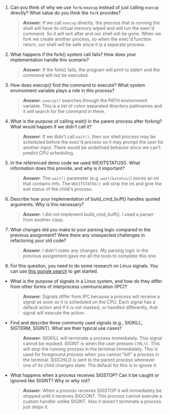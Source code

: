 1. Can you think of why we use `fork/execvp` instead of just calling `execvp` directly? What value do you think the `fork` provides?

    > **Answer**:  If we call `execvp` directly, the process that is running the shell will have its virtual memory wiped and will run the exec'd command. So it will exit after and our shell will be gone. When we fork we create another process, so when the exec'd function return, our shell will be safe since it is a separate process.

2. What happens if the fork() system call fails? How does your implementation handle this scenario?

    > **Answer**:  If the fork() fails, the program will print to stderr and the command will not be executed.

3. How does execvp() find the command to execute? What system environment variable plays a role in this process?

    > **Answer**:  `execvp()` searches through the PATH environment variable. This is a list of colon separated directory pathnames and it will search for the command in there.

4. What is the purpose of calling wait() in the parent process after forking? What would happen if we didn’t call it?

    > **Answer**:  If we didn't call `wait()`, then our shell process may be scheduled before the exec'd process so it may prompt the user for another input. There would be undefined behavior since we can't predict CPU scheduling.

5. In the referenced demo code we used WEXITSTATUS(). What information does this provide, and why is it important?

    > **Answer**:  The `wait()` parameter (e.g. `wait(&status)`) stores an int that contains info. The `WEXITSTATUS()` will strip the int and give the exit status of the child's process.

6. Describe how your implementation of build_cmd_buff() handles quoted arguments. Why is this necessary?

    > **Answer**: I did not implement build_cmd_buff(). I used a parser from another class.

7. What changes did you make to your parsing logic compared to the previous assignment? Were there any unexpected challenges in refactoring your old code?

    > **Answer**: I didn't make any changes. My parsing logic in the previous assignment gave me all the tools to complete this one.

8. For this quesiton, you need to do some research on Linux signals. You can use [this google search](https://www.google.com/search?q=Linux+signals+overview+site%3Aman7.org+OR+site%3Alinux.die.net+OR+site%3Atldp.org&oq=Linux+signals+overview+site%3Aman7.org+OR+site%3Alinux.die.net+OR+site%3Atldp.org&gs_lcrp=EgZjaHJvbWUyBggAEEUYOdIBBzc2MGowajeoAgCwAgA&sourceid=chrome&ie=UTF-8) to get started.

- What is the purpose of signals in a Linux system, and how do they differ from other forms of interprocess communication (IPC)?

    > **Answer**: Signals differ from IPC because a process will receive a signal as soon as it is scheduled on the CPU. Each signal has a default action and if it is not masked, or handled differently, that signal will execute the action. 

- Find and describe three commonly used signals (e.g., SIGKILL, SIGTERM, SIGINT). What are their typical use cases?

    > **Answer**:  SIGKILL will terminate a process immediately. This signal cannot be masked. SIGINT is when the user presses `CTRL+C`. This will stop the running process in the terminal immediately. This is used for foreground process when you cannot "kill" a process in the terminal. SIGCHILD is sent to the parent process whenever one of its child changes state. The default for this is to ignore it.

- What happens when a process receives SIGSTOP? Can it be caught or ignored like SIGINT? Why or why not?

    > **Answer**:  When a process receives SIGSTOP it will immediately be stopped until it receives SIGCONT. This process cannot execute a custom handler unlike SIGINT. Also it doesn't terminate a process just stops it.